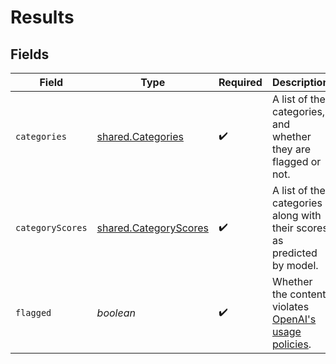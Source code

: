 # Results


## Fields

| Field                                                                             | Type                                                                              | Required                                                                          | Description                                                                       |
| --------------------------------------------------------------------------------- | --------------------------------------------------------------------------------- | --------------------------------------------------------------------------------- | --------------------------------------------------------------------------------- |
| `categories`                                                                      | [shared.Categories](../../models/shared/categories.md)                            | :heavy_check_mark:                                                                | A list of the categories, and whether they are flagged or not.                    |
| `categoryScores`                                                                  | [shared.CategoryScores](../../models/shared/categoryscores.md)                    | :heavy_check_mark:                                                                | A list of the categories along with their scores as predicted by model.           |
| `flagged`                                                                         | *boolean*                                                                         | :heavy_check_mark:                                                                | Whether the content violates [OpenAI's usage policies](/policies/usage-policies). |